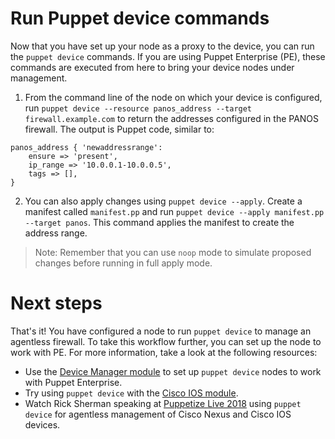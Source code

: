 # Run Puppet device commands

Now that you have set up your node as a proxy to the device, you can run the `puppet device` commands. If you are using Puppet Enterprise (PE), these commands are executed from here to bring your device nodes under management. 

1. From the command line of the node on which your device is configured, run `puppet device --resource panos_address --target firewall.example.com` to return the addresses configured in the PANOS firewall. The output is Puppet code, similar to:

```
panos_address { 'newaddressrange':
    ensure => 'present',
    ip_range => '10.0.0.1-10.0.0.5',
    tags => [],
}
```

2. You can also apply changes using `puppet device --apply`. Create a manifest called `manifest.pp` and run `puppet device --apply manifest.pp --target panos`. This command applies the manifest to create the address range.

> Note: Remember that you can use `noop` mode to simulate proposed changes before running in full apply mode.

# Next steps

That's it! You have configured a node to run `puppet device` to manage an agentless firewall. To take this workflow further, you can set up the node to work with PE. For more information, take a look at the following resources:

* Use the [Device Manager module](https://forge.puppet.com/puppetlabs/device_manager) to set up `puppet device` nodes to work with Puppet Enterprise.
* Try using `puppet device` with the [Cisco IOS module](https://forge.puppet.com/puppetlabs/cisco_ios).
* Watch Rick Sherman speaking at [Puppetize Live 2018](https://www.youtube.com/watch?v=yQH11ngrxuQ) using `puppet device` for agentless management of Cisco Nexus and Cisco IOS devices.
